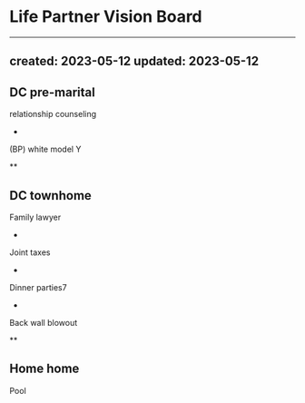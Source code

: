 # Life Partner Vision Board

---
created: 2023-05-12
updated: 2023-05-12
---

DC pre-marital
- 
relationship counseling

- 
(BP) white model Y

**

DC townhome
- 
Family lawyer

- 
Joint taxes

- 
Dinner parties7

- 
Back wall blowout

**

Home home
- 
Pool